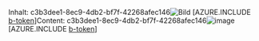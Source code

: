 <span data-ttu-id="99c51-101">Inhalt: c3b3dee1-8ec9-4db2-bf7f-42268afec146![Bild](9d95d6ee-08d3-4ba8-80d4-7c9f7868d825.png)
[AZURE.INCLUDE [b-token](a46f7035-f4e9-4c72-ae2e-49e2ea6ac0a7.md)]</span><span class="sxs-lookup"><span data-stu-id="99c51-101">Content: c3b3dee1-8ec9-4db2-bf7f-42268afec146![image](9d95d6ee-08d3-4ba8-80d4-7c9f7868d825.png)
[AZURE.INCLUDE [b-token](a46f7035-f4e9-4c72-ae2e-49e2ea6ac0a7.md)]</span></span>
